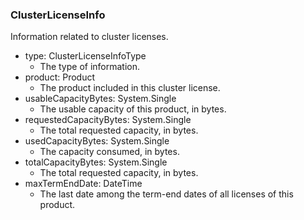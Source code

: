 ### ClusterLicenseInfo
Information related to cluster licenses.

- type: ClusterLicenseInfoType
  - The type of information.
- product: Product
  - The product included in this cluster license.
- usableCapacityBytes: System.Single
  - The usable capacity of this product, in bytes.
- requestedCapacityBytes: System.Single
  - The total requested capacity, in bytes.
- usedCapacityBytes: System.Single
  - The capacity consumed, in bytes.
- totalCapacityBytes: System.Single
  - The total requested capacity, in bytes.
- maxTermEndDate: DateTime
  - The last date among the term-end dates of all licenses of this product.
